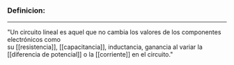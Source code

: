 ### **Definicion:**
---
"Un circuito lineal es aquel que no cambia los valores de los componentes electrónicos como su [[resistencia]], [[capacitancia]], inductancia, ganancia al variar la [[diferencia de potencial]] o la [[corriente]] en el circuito."